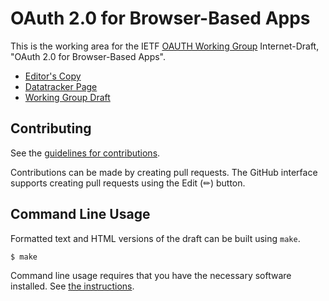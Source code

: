 # OAuth 2.0 for Browser-Based Apps

This is the working area for the IETF [OAUTH Working Group](https://datatracker.ietf.org/wg/oauth/documents/) Internet-Draft, "OAuth 2.0 for Browser-Based Apps".

* [Editor's Copy](https://drafts.oauth.net/oauth-browser-based-apps/draft-ietf-oauth-browser-based-apps.html)
* [Datatracker Page](https://datatracker.ietf.org/doc/draft-ietf-oauth-browser-based-apps)
* [Working Group Draft](https://datatracker.ietf.org/doc/html/draft-ietf-oauth-browser-based-apps)
<!-- * [Compare Editor's Copy to Working Group Draft](https://oauth-wg.github.io/oauth-browser-based-apps/#go.draft-ietf-oauth-browser-based-apps.diff) -->


## Contributing

See the
[guidelines for contributions](https://github.com/oauth-wg/oauth-browser-based-apps/blob/main/CONTRIBUTING.md).

Contributions can be made by creating pull requests.
The GitHub interface supports creating pull requests using the Edit (✏) button.


## Command Line Usage

Formatted text and HTML versions of the draft can be built using `make`.

```sh
$ make
```

Command line usage requires that you have the necessary software installed.  See
[the instructions](https://github.com/martinthomson/i-d-template/blob/main/doc/SETUP.md).

